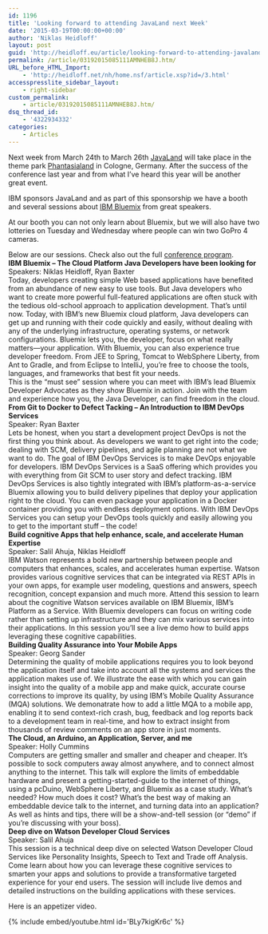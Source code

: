 ```yaml
---
id: 1196
title: 'Looking forward to attending JavaLand next Week'
date: '2015-03-19T00:00:00+00:00'
author: 'Niklas Heidloff'
layout: post
guid: 'http://heidloff.eu/article/looking-forward-to-attending-javaland-next-week/'
permalink: /article/03192015085111AMNHEB8J.htm/
URL_before_HTML_Import:
    - 'http://heidloff.net/nh/home.nsf/article.xsp?id=/3.html'
accesspresslite_sidebar_layout:
    - right-sidebar
custom_permalink:
    - article/03192015085111AMNHEB8J.htm/
dsq_thread_id:
    - '4322934332'
categories:
    - Articles
---
```


 Next week from March 24th to March 26th [JavaLand](http://www.javaland.eu/javaland-2015/) will take place in the theme park [Phantasialand](http://www.phantasialand.de/en/home) in Cologne, Germany. After the success of the conference last year and from what I’ve heard this year will be another great event.

 IBM sponsors JavaLand and as part of this sponsorship we have a booth and several sessions about [IBM Bluemix](http://bluemix.net/) from great speakers.

 At our booth you can not only learn about Bluemix, but we will also have two lotteries on Tuesday and Wednesday where people can win two GoPro 4 cameras.

 Below are our sessions. Check also out the full [conference program](https://www.doag.org/konferenz/konferenzplaner/b.php).   
 **IBM Bluemix – The Cloud Platform Java Developers have been looking for**   
 Speakers: Niklas Heidloff, Ryan Baxter   
 Today, developers creating simple Web based applications have benefited from an abundance of new easy to use tools. But Java developers who want to create more powerful full-featured applications are often stuck with the tedious old-school approach to application development. That’s until now. Today, with IBM’s new Bluemix cloud platform, Java developers can get up and running with their code quickly and easily, without dealing with any of the underlying infrastructure, operating systems, or network configurations. Bluemix lets you, the developer, focus on what really matters—your application. With Bluemix, you can also experience true developer freedom. From JEE to Spring, Tomcat to WebSphere Liberty, from Ant to Gradle, and from Eclipse to IntelliJ, you’re free to choose the tools, languages, and frameworks that best fit your needs.   
 This is the “must see” session where you can meet with IBM’s lead Bluemix Developer Advocates as they show Bluemix in action. Join with the team and experience how you, the Java Developer, can find freedom in the cloud.   
 **From Git to Docker to Defect Tacking – An Introduction to IBM DevOps Services**   
 Speaker: Ryan Baxter   
 Lets be honest, when you start a development project DevOps is not the first thing you think about. As developers we want to get right into the code; dealing with SCM, delivery pipelines, and agile planning are not what we want to do. The goal of IBM DevOps Services is to make DevOps enjoyable for developers. IBM DevOps Services is a SaaS offering which provides you with everything from Git SCM to user story and defect tracking. IBM DevOps Services is also tightly integrated with IBM’s platform-as-a-service Bluemix allowing you to build delivery pipelines that deploy your application right to the cloud. You can even package your application in a Docker container providing you with endless deployment options. With IBM DevOps Services you can setup your DevOps tools quickly and easily allowing you to get to the important stuff – the code!   
 **Build cognitive Apps that help enhance, scale, and accelerate Human Expertise**   
 Speaker: Salil Ahuja, Niklas Heidloff   
 IBM Watson represents a bold new partnership between people and computers that enhances, scales, and accelerates human expertise. Watson provides various cognitive services that can be integrated via REST APIs in your own apps, for example user modeling, questions and answers, speech recognition, concept expansion and much more. Attend this session to learn about the cognitive Watson services available on IBM Bluemix, IBM’s Platform as a Service. With Bluemix developers can focus on writing code rather than setting up infrastructure and they can mix various services into their applications. In this session you’ll see a live demo how to build apps leveraging these cognitive capabilities.   
 **Building Quality Assurance into Your Mobile Apps**   
 Speaker: Georg Sander   
 Determining the quality of mobile applications requires you to look beyond the application itself and take into account all the systems and services the application makes use of. We illustrate the ease with which you can gain insight into the quality of a mobile app and make quick, accurate course corrections to improve its quality, by using IBM’s Mobile Quality Assurance (MQA) solutions. We demonatrate how to add a little MQA to a mobile app, enabling it to send context-rich crash, bug, feedback and log reports back to a development team in real-time, and how to extract insight from thousands of review comments on an app store in just moments.   
 **The Cloud, an Arduino, an Application, Server, and me**   
 Speaker: Holly Cummins   
 Computers are getting smaller and smaller and cheaper and cheaper. It’s possible to sock computers away almost anywhere, and to connect almost anything to the internet. This talk will explore the limits of embeddable hardware and present a getting-started-guide to the internet of things, using a pcDuino, WebSphere Liberty, and Bluemix as a case study. What’s needed? How much does it cost? What’s the best way of making an embeddable device talk to the internet, and turning data into an application? As well as hints and tips, there will be a show-and-tell session (or “demo” if you’re discussing with your boss).   
 **Deep dive on Watson Developer Cloud Services**   
 Speaker: Salil Ahuja   
 This session is a technical deep dive on selected Watson Developer Cloud Services like Personality Insights, Speech to Text and Trade off Analysis. Come learn about how you can leverage these cognitive services to smarten your apps and solutions to provide a transformative targeted experience for your end users. The session will include live demos and detailed instructions on the building applications with these services.

 Here is an appetizer video.

{% include embed/youtube.html id='BLy7kigKr6c' %}